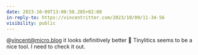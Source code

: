 ```yaml
---
date: 2023-10-09T13:08:58.285+02:00
in-reply-to: https://vincentritter.com/2023/10/09/11-34-56
visibility: public
---
```


@vincent@micro.blog it looks definitively better 👏
Tinylitics seems to be a nice tool.  I need to check it out.
